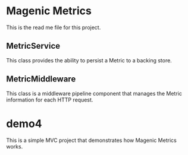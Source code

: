 # Magenic Metrics
This is the read me file for this project.
## MetricService
This class provides the ability to persist a Metric to a backing store.
## MetricMiddleware
This class is a middleware pipeline component that manages the Metric information for each HTTP request.
# demo4
This is a simple MVC project that demonstrates how Magenic Metrics works.
